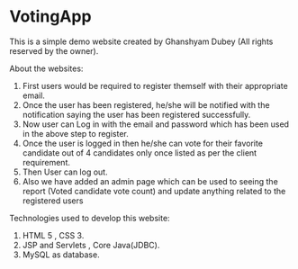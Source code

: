 # VotingApp
This is a simple demo website created by Ghanshyam Dubey (All rights reserved by the owner).


About the websites:
1) First users would be required to register themself with their appropriate email.
2) Once the user has been registered, he/she will be notified with the notification saying the user has been registered successfully.
3) Now user can Log in with the email and password which has been used in the above step to register.
4) Once the user is logged in then he/she can vote for their favorite candidate out of 4 candidates only once listed as per the client requirement.
5) Then User can log out.
6) Also we have added an admin page which can be used to seeing the report (Voted candidate vote count) and update anything related to the registered users

Technologies used to develop this website:

1) HTML 5 , CSS 3.
2) JSP and Servlets , Core Java(JDBC).
3) MySQL as database.

